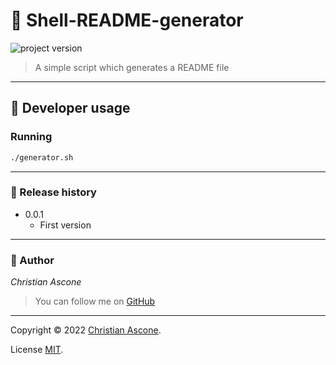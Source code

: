 # **:triangular_flag_on_post: Shell-README-generator**

![project version](https://img.shields.io/badge/project-1.0.0-brightgreen.svg)

> A simple script which generates a README file

---

## **:wrench: Developer usage**

### **Running**

```bash
./generator.sh
```

---


### **:scroll: Release history**

* 0.0.1
    * First version

---

### **:robot: Author**

_*Christian Ascone*_

> You can follow me on
[GitHub](https://github.com/christianascone)

---

Copyright © 2022 [Christian Ascone](https://github.com/christianascone).

License [MIT](LICENSE).

